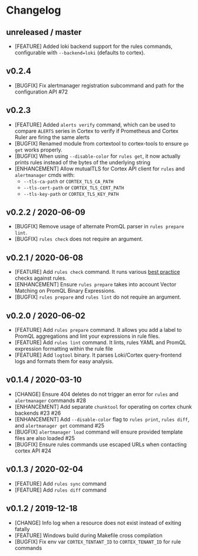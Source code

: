 # Changelog

## unreleased / master

* [FEATURE] Added loki backend support for the rules commands, configurable with `--backend=loki` (defaults to cortex).

## v0.2.4

* [BUGFIX] Fix alertmanager registration subcommand and path for the configuration API #72

## v0.2.3

* [FEATURE] Added `alerts verify` command, which can be used to compare `ALERTS` series in Cortex to verify if Prometheus and Cortex Ruler are firing the same alerts
* [BUGFIX] Renamed module from cortextool to cortex-tools to ensure `go get` works properly.
* [BUGFIX] When using `--disable-color` for `rules get`, it now actually prints rules instead of the bytes of the underlying string
* [ENHANCEMENT] Allow mutualTLS for Cortex API client for `rules` and `alertmanager` cmds with:
  - `--tls-ca-path` or `CORTEX_TLS_CA_PATH`
  - `--tls-cert-path` or `CORTEX_TLS_CERT_PATH`
  - `--tls-key-path` or `CORTEX_TLS_KEY_PATH`

## v0.2.2 / 2020-06-09

* [BUGFIX] Remove usage of alternate PromQL parser in `rules prepare lint`.
* [BUGFIX] `rules check` does not require an argument.

## v0.2.1 / 2020-06-08

* [FEATURE] Add `rules check` command. It runs various [best practice](https://prometheus.io/docs/practices/rules/) checks against rules.
* [ENHANCEMENT] Ensure `rules prepare` takes into account Vector Matching on PromQL Binary Expressions.
* [BUGFIX] `rules prepare` and `rules lint` do not require an argument.

## v0.2.0 / 2020-06-02

* [FEATURE] Add `rules prepare` command. It allows you add a label to PromQL aggregations and lint your expressions in rule files.
* [FEATURE] Add `rules lint` command. It lints, rules YAML and PromQL expression formatting within the rule file
* [FEATURE] Add `logtool` binary. It parses Loki/Cortex query-frontend logs and formats them for easy analysis.

## v0.1.4 / 2020-03-10

* [CHANGE] Ensure 404 deletes do not trigger an error for `rules` and `alertmanager` commands #28
* [ENHANCEMENT] Add separate `chunktool` for operating on cortex chunk backends #23 #26
* [ENHANCEMENT] Add `--disable-color` flag to `rules print`, `rules diff`, and `alertmanager get` command #25
* [BUGFIX] `alertmanager load` command will ensure provided template files are also loaded #25
* [BUGFIX] Ensure rules commands use escaped URLs when contacting cortex API #24

## v0.1.3 / 2020-02-04

* [FEATURE] Add `rules sync` command
* [FEATURE] Add `rules diff` command

## v0.1.2 / 2019-12-18

* [CHANGE] Info log when a resource does not exist instead of exiting fatally
* [FEATURE] Windows build during Makefile cross compilation
* [BUGFIX] Fix env var `CORTEX_TENTANT_ID` to `CORTEX_TENANT_ID` for rule commands
